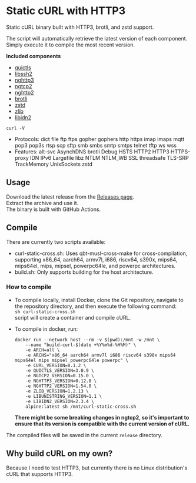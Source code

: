 # Static cURL with HTTP3

Static cURL binary built with HTTP3, brotli, and zstd support.

The script will automatically retrieve the latest version of each component.  
Simply execute it to compile the most recent version.

**Included components**

- [quictls](https://github.com/quictls/openssl)
- [libssh2](https://github.com/libssh2/libssh2)
- [nghttp3](https://github.com/ngtcp2/nghttp3)
- [ngtcp2](https://github.com/ngtcp2/ngtcp2)
- [nghttp2](https://github.com/nghttp2/nghttp2)
- [brotli](https://github.com/google/brotli)
- [zstd](https://github.com/facebook/zstd)
- [zlib](https://zlib.net)
- [libidn2](https://github.com/libidn/libidn2)

`curl -V`
- Protocols: dict file ftp ftps gopher gophers http https imap imaps mqtt pop3 pop3s rtsp scp sftp smb smbs smtp smtps telnet tftp ws wss
- Features: alt-svc AsynchDNS brotli Debug HSTS HTTP2 HTTP3 HTTPS-proxy IDN IPv6 Largefile libz NTLM NTLM_WB SSL threadsafe TLS-SRP TrackMemory UnixSockets zstd

## Usage

Download the latest release from the [Releases page](https://github.com/stunnel/static-curl/releases/latest).  
Extract the archive and use it.  
The binary is built with GitHub Actions.

## Compile

There are currently two scripts available:

- curl-static-cross.sh: Uses qbt-musl-cross-make for cross-compilation, supporting x86_64, aarch64, armv7l, i686, riscv64, s390x, mips64, mips64el, mips, mipsel, powerpc64le, and powerpc architectures.
- build.sh: Only supports building for the host architecture.

### How to compile

- To compile locally, install Docker, clone the Git repository, navigate to the repository directory, and then execute the following command:  
`sh curl-static-cross.sh`  
script will create a container and compile cURL.

- To compile in docker, run:  
  ```shell
  docker run --network host --rm -v $(pwd):/mnt -w /mnt \
      --name "build-curl-$(date +%Y%m%d-%H%M)" \
      -e ARCH=all \
      -e ARCHS="x86_64 aarch64 armv7l i686 riscv64 s390x mips64 mips64el mips mipsel powerpc64le powerpc" \
      -e CURL_VERSION=8.1.2 \
      -e QUICTLS_VERSION=3.0.9 \
      -e NGTCP2_VERSION=0.15.0 \
      -e NGHTTP3_VERSION=0.12.0 \
      -e NGHTTP2_VERSION=1.54.0 \
      -e ZLIB_VERSION=1.2.13 \
      -e LIBUNISTRING_VERSION=1.1 \
      -e LIBIDN2_VERSION=2.3.4 \
      alpine:latest sh /mnt/curl-static-cross.sh
  ```
  **There might be some breaking changes in ngtcp2, so it's important to ensure that its version is compatible with the current version of cURL.**

The compiled files will be saved in the current `release` directory.

## Why build cURL on my own?

Because I need to test HTTP3, but currently there is no Linux distribution's cURL that supports HTTP3.
